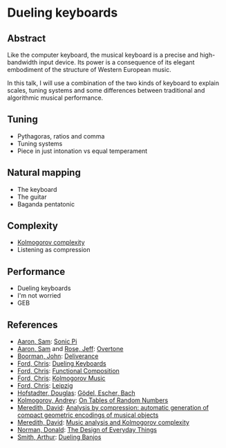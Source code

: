 Dueling keyboards
=================

Abstract
--------

Like the computer keyboard, the musical keyboard is a precise and high-bandwidth
input device. Its power is a consequence of its elegant embodiment of the
structure of Western European music.

In this talk, I will use a combination of the two kinds of keyboard to explain
scales, tuning systems and some differences between traditional and algorithmic
musical performance.

Tuning
------
* Pythagoras, ratios and comma
* Tuning systems
* Piece in just intonation vs equal temperament

Natural mapping
---------------
* The keyboard
* The guitar
* Baganda pentatonic

Complexity
----------
* [Kolmogorov complexity](https://en.wikipedia.org/wiki/Kolmogorov_complexity)
* Listening as compression

Performance
-----------
* Dueling keyboards
* I'm not worried
* GEB

References
----------
* [Aaron, Sam](http://sam.aaron.name/): [Sonic Pi](http://sonic-pi.net/)
* [Aaron, Sam](http://sam.aaron.name/) and [Rose, Jeff](https://twitter.com/rosejn): [Overtone](http://overtone.github.io/)
* [Boorman, John](https://en.wikipedia.org/wiki/John_Boorman): [Deliverance](https://en.wikipedia.org/wiki/Deliverance)
* [Ford, Chris](https://twitter.com/ctford): [Dueling Keyboards](https://github.com/ctford/dueling-keyboards)
* [Ford, Chris](https://twitter.com/ctford): [Functional Composition](http://www.infoq.com/presentations/music-functional-language)
* [Ford, Chris](https://twitter.com/ctford): [Kolmogorov Music](https://github.com/ctford/kolmogorov-music)
* [Ford, Chris](https://twitter.com/ctford): [Leipzig](https://github.com/ctford/leipzig)
* [Hofstadter, Douglas](https://en.wikipedia.org/wiki/Douglas_Hofstadter): [Gödel, Escher, Bach](https://en.wikipedia.org/wiki/G%C3%B6del,_Escher,_Bach)
* [Kolmogorov, Andrey](https://en.wikipedia.org/wiki/Andrey_Kolmogorov): [On Tables of Random Numbers](http://ac.els-cdn.com/S0304397598000759/1-s2.0-S0304397598000759-main.pdf?_tid=6dc3b614-5004-11e5-b948-00000aab0f6b&acdnat=1441041745_1e998b3dbaa07510ac59a2628384fc9b)
* [Meredith, David](http://www.titanmusic.com/): [Analysis by compression: automatic generation of compact geometric encodings of musical objects](http://www.titanmusic.com/papers/public/MeredithMEC2013ProceedingsPaper.pdf)
* [Meredith, David](http://www.titanmusic.com/): [Music analysis and Kolmogorov complexity](http://www.titanmusic.com/papers/public/cim20121_submission_105.pdf)
* [Norman, Donald](https://en.wikipedia.org/wiki/Don_Norman): [The Design of Everyday Things](https://en.wikipedia.org/wiki/The_Design_of_Everyday_Things)
* [Smith, Arthur](https://en.wikipedia.org/wiki/Arthur_%22Guitar_Boogie%22_Smith): [Dueling Banjos](https://en.wikipedia.org/wiki/Dueling_Banjos)
